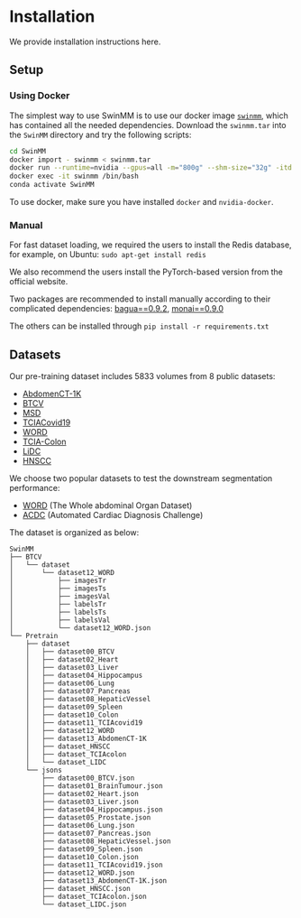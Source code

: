 # Installation

We provide installation instructions here.

## Setup

### Using Docker

The simplest way to use SwinMM is to use our docker image [`swinmm`](https://drive.google.com/file/d/1EGSoqN-HphyMV_gKUq-g7_BSwTTg35oA/view?usp=sharing), which has contained all the needed dependencies. Download the `swinmm.tar` into the `SwinMM` directory and try the following scripts:

```bash
cd SwinMM
docker import - swinmm < swinmm.tar
docker run --runtime=nvidia --gpus=all -m="800g" --shm-size="32g" -itd -v ./:/volume swinmm /bin/bash
docker exec -it swinmm /bin/bash
conda activate SwinMM
```

To use docker, make sure you have installed `docker` and `nvidia-docker`.

### Manual

For fast dataset loading, we required the users to install the Redis database, for example, on Ubuntu: `sudo apt-get install redis`

We also recommend the users install the PyTorch-based version from the official website.

Two packages are recommended to install manually according to their complicated dependencies: [bagua==0.9.2](https://github.com/BaguaSys/bagua), [monai==0.9.0](https://docs.monai.io/en/latest/installation.html#installing-the-recommended-dependencies)

The others can be installed through `pip install -r requirements.txt`

## Datasets

Our pre-training dataset includes 5833 volumes from 8 public datasets:

- [AbdomenCT-1K](https://github.com/JunMa11/AbdomenCT-1K)
- [BTCV](https://www.synapse.org/#!Synapse:syn3193805/wiki/217789)
- [MSD](http://medicaldecathlon.com/)
- [TCIACovid19](https://wiki.cancerimagingarchive.net/display/Public/CT+Images+in+COVID-19/)
- [WORD](https://github.com/HiLab-git/WORD)
- [TCIA-Colon](https://wiki.cancerimagingarchive.net/display/Public/CT+COLONOGRAPHY/)
- [LiDC](https://wiki.cancerimagingarchive.net/display/Public/LIDC-IDRI/)
- [HNSCC](https://wiki.cancerimagingarchive.net/display/Public/HNSCC)

We choose two popular datasets to test the downstream segmentation performance:

- [WORD](https://github.com/HiLab-git/WORD) (The Whole abdominal Organ Dataset)
- [ACDC](https://www.creatis.insa-lyon.fr/Challenge/acdc/#challenge/584e75606a3c77492fe91bba) (Automated Cardiac Diagnosis Challenge)

The dataset is organized as below:

```text
SwinMM
├── BTCV    
│   └── dataset
│       └── dataset12_WORD
│           ├── imagesTr
│           ├── imagesTs
│           ├── imagesVal
│           ├── labelsTr
│           ├── labelsTs
│           ├── labelsVal
│           └── dataset12_WORD.json
└── Pretrain
    ├── dataset
    │   ├── dataset00_BTCV
    │   ├── dataset02_Heart
    │   ├── dataset03_Liver
    │   ├── dataset04_Hippocampus
    │   ├── dataset06_Lung
    │   ├── dataset07_Pancreas
    │   ├── dataset08_HepaticVessel
    │   ├── dataset09_Spleen
    │   ├── dataset10_Colon
    │   ├── dataset11_TCIAcovid19
    │   ├── dataset12_WORD
    │   ├── dataset13_AbdomenCT-1K
    │   ├── dataset_HNSCC
    │   ├── dataset_TCIAcolon
    │   └── dataset_LIDC
    └── jsons
        ├── dataset00_BTCV.json
        ├── dataset01_BrainTumour.json
        ├── dataset02_Heart.json
        ├── dataset03_Liver.json
        ├── dataset04_Hippocampus.json
        ├── dataset05_Prostate.json
        ├── dataset06_Lung.json
        ├── dataset07_Pancreas.json
        ├── dataset08_HepaticVessel.json
        ├── dataset09_Spleen.json
        ├── dataset10_Colon.json
        ├── dataset11_TCIAcovid19.json
        ├── dataset12_WORD.json
        ├── dataset13_AbdomenCT-1K.json
        ├── dataset_HNSCC.json
        ├── dataset_TCIAcolon.json
        └── dataset_LIDC.json

```
